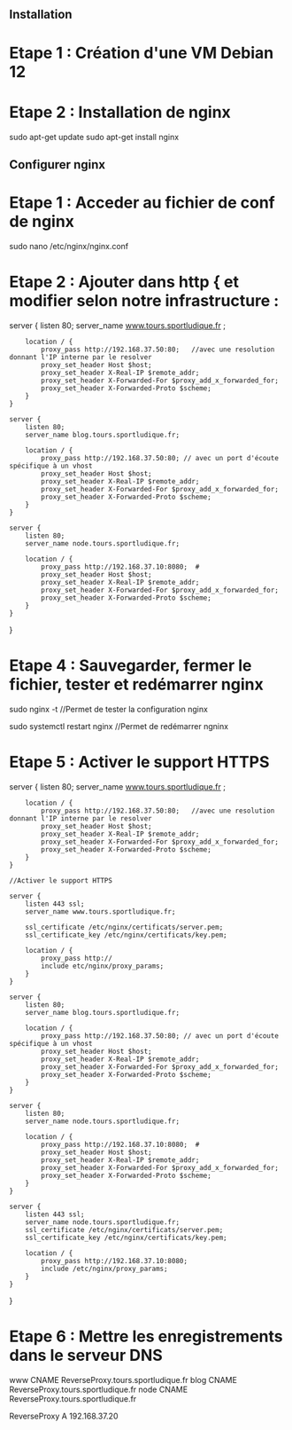 ## Installation

# Etape 1 : Création d'une VM Debian 12

# Etape 2 : Installation de nginx

sudo apt-get update
sudo apt-get install nginx

## Configurer nginx

# Etape 1 : Acceder au fichier de conf de nginx

sudo nano /etc/nginx/nginx.conf

# Etape 2 : Ajouter dans http { et modifier selon notre infrastructure : 
server {
        listen 80;
        server_name www.tours.sportludique.fr ; 

        location / {
            proxy_pass http://192.168.37.50:80;   //avec une resolution donnant l'IP interne par le resolver
            proxy_set_header Host $host;
            proxy_set_header X-Real-IP $remote_addr;
            proxy_set_header X-Forwarded-For $proxy_add_x_forwarded_for;
            proxy_set_header X-Forwarded-Proto $scheme;
        }
    }

    server {
        listen 80;
        server_name blog.tours.sportludique.fr;

        location / {
            proxy_pass http://192.168.37.50:80; // avec un port d'écoute spécifique à un vhost
            proxy_set_header Host $host;
            proxy_set_header X-Real-IP $remote_addr;
            proxy_set_header X-Forwarded-For $proxy_add_x_forwarded_for;
            proxy_set_header X-Forwarded-Proto $scheme;
        }
    }

    server {
        listen 80;
        server_name node.tours.sportludique.fr;

        location / {
            proxy_pass http://192.168.37.10:8080;  #
            proxy_set_header Host $host;
            proxy_set_header X-Real-IP $remote_addr;
            proxy_set_header X-Forwarded-For $proxy_add_x_forwarded_for;
            proxy_set_header X-Forwarded-Proto $scheme;
        }
    }
}

# Etape 4 : Sauvegarder, fermer le fichier, tester et redémarrer nginx

sudo nginx -t //Permet de tester la configuration nginx

sudo systemctl restart nginx //Permet de redémarrer ngninx

# Etape 5 : Activer le support HTTPS

server {
        listen 80;
        server_name www.tours.sportludique.fr ; 

        location / {
            proxy_pass http://192.168.37.50:80;   //avec une resolution donnant l'IP interne par le resolver
            proxy_set_header Host $host;
            proxy_set_header X-Real-IP $remote_addr;
            proxy_set_header X-Forwarded-For $proxy_add_x_forwarded_for;
            proxy_set_header X-Forwarded-Proto $scheme;
        }
    }

    //Activer le support HTTPS

    server {
        listen 443 ssl;
        server_name www.tours.sportludique.fr;
        
        ssl_certificate /etc/nginx/certificats/server.pem;
        ssl_certificate_key /etc/nginx/certificats/key.pem;

        location / {
            proxy_pass http://
            include etc/nginx/proxy_params;
        }
    }

    server {
        listen 80;
        server_name blog.tours.sportludique.fr;

        location / {
            proxy_pass http://192.168.37.50:80; // avec un port d'écoute spécifique à un vhost
            proxy_set_header Host $host;
            proxy_set_header X-Real-IP $remote_addr;
            proxy_set_header X-Forwarded-For $proxy_add_x_forwarded_for;
            proxy_set_header X-Forwarded-Proto $scheme;
        }
    }

    server {
        listen 80;
        server_name node.tours.sportludique.fr;

        location / {
            proxy_pass http://192.168.37.10:8080;  #
            proxy_set_header Host $host;
            proxy_set_header X-Real-IP $remote_addr;
            proxy_set_header X-Forwarded-For $proxy_add_x_forwarded_for;
            proxy_set_header X-Forwarded-Proto $scheme;
        }
    }

    server {
        listen 443 ssl;
        server_name node.tours.sportludique.fr;
        ssl_certificate /etc/nginx/certificats/server.pem;
        ssl_certificate_key /etc/nginx/certificats/key.pem;

        location / {
            proxy_pass http://192.168.37.10:8080;
            include /etc/nginx/proxy_params;
        }
    }
}

# Etape 6 : Mettre les enregistrements dans le serveur DNS

www    CNAME   ReverseProxy.tours.sportludique.fr
blog   CNAME   ReverseProxy.tours.sportludique.fr
node   CNAME   ReverseProxy.tours.sportludique.fr

ReverseProxy   A   192.168.37.20



